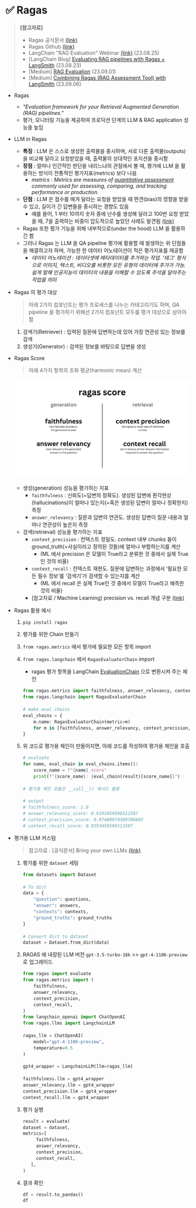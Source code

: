 # ✅ Ragas

> **[참고자료]**
>
> - Ragas 공식문서 [(link)](https://docs.ragas.io/en/latest/)
> - Ragas Github [(link)](https://github.com/explodinggradients/ragas)
> - LangChain "RAG Evaluation" Webinar [(link)](https://www.youtube.com/watch?v=fWC4VxolWAk) (23.08.25)
> - [LangChain Blog] [Evaluating RAG pipelines with Ragas + LangSmith](https://blog.langchain.dev/evaluating-rag-pipelines-with-ragas-langsmith/) (23.08.23)
> - [Medium] [RAG Evaluation](https://cobusgreyling.medium.com/rag-evaluation-9813a931b3d4) (23.09.01)
> - [Medium] [Combining Ragas (RAG Assessment Tool) with LangSmith](https://cobusgreyling.medium.com/combining-ragas-rag-assessment-tool-with-langsmith-e46078001f95) (23.09.06)



- Ragas
  - *"Evaluation framework for your Retrieval Augmented Generation (RAG) pipelines."*
  - 평가, 모니터링 기능을 제공하여 프로덕션 단계의 LLM & RAG application 성능을 높임



- LLM in Ragas
  - **특징** : LLM 은 스스로 생성한 출력물을 중시하며, 서로 다른 출력물(outputs)을 비교해 달라고 요청받았을 때, 출력물의 상대적인 포지션을 중시함
  - **장점** : 얼마나 인간적인 판단을 내리느냐의 관점에서 볼 때, 평가에 LLM 을 활용하는 방식이 전통적인 평가지표(metrics) 보다 나음
    - *metrics : Metrics are measures of [quantitative assessment](https://www.investopedia.com/articles/investing/041114/simple-overview-quantitative-analysis.asp) commonly used for assessing, comparing, and tracking performance or production.*
  - **단점** : LLM 은 점수를 매겨 달라는 요청을 받았을 때 편견(bias)의 영향을 받을 수 있고, 길이가 긴 답변들을 중시하는 경향도 있음
    - 예를 들어, 1 부터 10까지 숫자 중에 난수를 생성해 달라고 100번 요청 받았을 때, 7을 출력하는 비중이 압도적으로 높았던 사례도 발견됨 [(link)](https://www.youtube.com/watch?v=fWC4VxolWAk)
  - Ragas 또한 평가 기능을 위해 내부적으로(under the hood) LLM 을 활용하긴 함
  - 그러나 Ragas 는 LLM 을 QA pipeline 평가에 활용할 때 발생하는 위 단점들을 해결하고자 하며, 가능한 한 데이터 어노테이션이 적은 평가지표를 제공함
    - *데이터 어노테이션* *: 데이터셋에 메타데이터를 추가하는 작업. ‘태그’ 형식으로 이미지, 텍스트, 비디오를 비롯한 모든 유형의 데이터에 추가가 가능. 쉽게 말해 인공지능이 데이터의 내용을 이해할 수 있도록 주석을 달아주는 작업을 의미*



- Ragas 의 평가 대상

  > 아래 2가지 컴포넌트는 평가 프로세스를 나누는 카테고리기도 하며, QA pipeline 을 평가하기 위해선 2가지 컴포넌트 모두를 평가 대상으로 삼아야 함

  1. 검색기(Retriever) : 입력된 질문에 답변하는데 있어 가장 연관성 있는 정보를 검색
  2. 생성기(Generator) : 검색된 정보를 바탕으로 답변을 생성



- Ragas Score

  > 아래 4가지 항목의 조화 평균(harmonic mean) 계산

  ![1223_Ragas](1223_Ragas.assets/1223_Ragas.png)

  - 생성(generation) 성능을 평가하는 지표
    - `faithfulness` : 신뢰도(=답변의 정확도). 생성된 답변에 환각현상(hallucinations)이 얼마나 있는지(=혹은 생성된 답변이 얼마나 정확한지) 측정
    - `answer_relevancy` : 질문과 답변의 연관도. 생성된 답변이 질문 내용과 얼마나 연관성이 높은지 측정
  - 검색(retrieval) 성능을 평가하는 지표
    - `context_precision` : 컨텍스트 정밀도. context 내부 chunks 들이 ground_truth(=사실이라고 정의된 것들)에 얼마나 부합하는지를 계산
      - (ML 에서 precision 은 모델이 True라고 분류한 것 중에서 실제 True인 것의 비율)
    - `context_recall` : 컨텍스트 재현도. 질문에 답변하는 과정에서 ‘필요한 모든 필수 정보’를 ‘검색기’가 검색할 수 있는지를 계산
      - (ML 에서 recall 은 실제 True인 것 중에서 모델이 True라고 예측한 것의 비율)
    - [참고자료 / Machine Learning] precision vs. recall 개념 구분 [(link)](https://sumniya.tistory.com/26)



- Ragas 활용 예시

  1. `pip install ragas`

  2. 평가를 위한 Chain 만들기

  3. `from ragas.metrics` 에서 평가에 필요한 모든 항목 import 

  4. `from ragas.langchain` 에서 `RagasEvaluatorChain` import

     - ragas 평가 항목을 LangChain [EvaluationChain](https://python.langchain.com/docs/guides/evaluation/?ref=blog.langchain.dev) 으로 변환시켜 주는 체인

     ```python
     from ragas.metrics import faithfulness, answer_relevancy, context_precision, context_recall
     from ragas.langchain import RagasEvaluatorChain
     
     # make eval chains
     eval_chains = {
         m.name: RagasEvaluatorChain(metric=m) 
         for m in [faithfulness, answer_relevancy, context_precision, context_recall]
     }
     ```

  5. 위 코드로 평가용 체인이 만들어지면, 아래 코드를 작성하여 평가용 체인을 호출

     ```python
     # evaluate
     for name, eval_chain in eval_chains.items():
         score_name = f"{name}_score"
         print(f"{score_name}: {eval_chain(result)[score_name]}")
     
     # 평가용 체인 호출은 __call__() 메서드 활용
     
     # output
     # faithfulness_score: 1.0
     # answer_relevancy_score: 0.9193459596511587
     # context_precision_score: 0.07480974380786602
     # context_recall_score: 0.9193459596511587
     ```

     
- 평가용 LLM 커스텀
  > 참고자료 : [공식문서] Bring your own LLMs [(link)](https://docs.ragas.io/en/latest/howtos/customisations/llms.html)

  1. 평가를 위한 `dataset` 세팅
  
     ```python
     from datasets import Dataset
 
     # To dict
     data = {
         "question": questions,
         "answer": answers,
         "contexts": contexts,
         "ground_truths": ground_truths
     }
    
     # Convert dict to dataset
     dataset = Dataset.from_dict(data)
     ```
     
  2. RAGAS 에 내장된 LLM 버전 `gpt-3.5-turbo-16k` >> `gpt-4-1106-preview` 로 업그레이드
 
     ```python
     from ragas import evaluate
     from ragas.metrics import (
         faithfulness,
         answer_relevancy,
         context_precision,
         context_recall,
     )
     from langchain_openai import ChatOpenAI
     from ragas.llms import LangchainLLM
    
     ragas_llm = ChatOpenAI(
         model="gpt-4-1106-preview", 
         temperature=0.5
     )
    
     gpt4_wrapper = LangchainLLM(llm=ragas_llm)
    
     faithfulness.llm = gpt4_wrapper 
     answer_relevancy.llm = gpt4_wrapper 
     context_precision.llm = gpt4_wrapper
     context_recall.llm = gpt4_wrapper
     ```
  
  3. 평가 실행
 
     ```python
     result = evaluate(
     dataset = dataset, 
     metrics=[
          faithfulness,
          answer_relevancy,
          context_precision,
          context_recall,
        ],
     )
     ```
  
  4. 결과 확인

     ```python
     df = result.to_pandas()
     df
     ```
